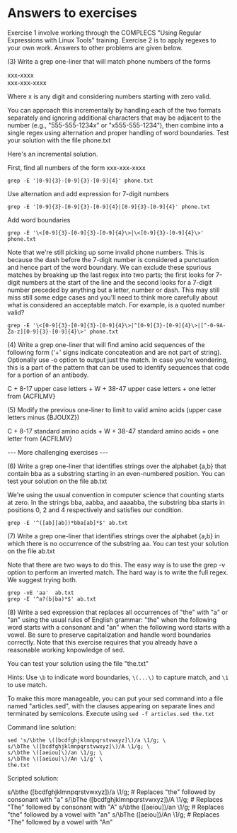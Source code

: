 # Answers to exercises

Exercise 1 involve working through the COMPLECS "Using Regular
Expressions with Linux Tools" training. Exercise 2 is to apply regexes
to your own work. Answers to other problems are given below.

(3) Write a grep one-liner that will match phone numbers of the forms

xxx-xxxx  
xxx-xxx-xxxx

Where x is any digit and considering numbers starting with zero valid.

You can approach this incrementally by handling each of the two
formats separately and ignoring additional characters that may be
adjacent to the number (e.g., "555-555-1234x" or "x555-555-1234"),
then combine into a single regex using alternation and proper handling
of word boundaries. Test your solution with the file phone.txt

Here's an incremental solution.

First, find all numbers of the form xxx-xxx-xxxx

```
grep -E '[0-9]{3}-[0-9]{3}-[0-9]{4}' phone.txt
```

Use alternation and add expression for 7-digit numbers

```
grep -E '[0-9]{3}-[0-9]{3}-[0-9]{4}|[0-9]{3}-[0-9]{4}' phone.txt
```

Add word boundaries

```
grep -E '\<[0-9]{3}-[0-9]{3}-[0-9]{4}\>|\<[0-9]{3}-[0-9]{4}\>' phone.txt
```

Note that we're still picking up some invalid phone numbers. This is
because the dash before the 7-digit number is considered a punctuation
and hence part of the word boundary. We can exclude these spurious
matches by breaking up the last regex into two parts; the first looks
for 7-digit numbers at the start of the line and the second looks for
a 7-digit number preceded by anything but a letter, number or dash. This may
still miss still some edge cases and you'll need to think more
carefully about what is considered an acceptable match. For example,
is a quoted number valid?

```
grep -E '\<[0-9]{3}-[0-9]{3}-[0-9]{4}\>|^[0-9]{3}-[0-9]{4}\>|[^-0-9A-Za-z][0-9]{3}-[0-9]{4}\>' phone.txt
```

(4) Write a grep one-liner that will find amino acid sequences of the
following form ('+' signs indicate concateation and are not part of
string). Optionally use -o option to output just the match. In case
you're wondering, this is a part of the pattern that can be used to
identify sequences that code for a portion of an antibody.

C + 8-17 upper case letters + W + 38-47 upper case letters + one letter from {ACFILMV}

(5) Modify the previous one-liner to limit to valid amino acids (upper case letters minus {BJOUXZ})

C + 8-17 standard amino acids + W + 38-47 standard amino acids + one letter from {ACFILMV}

--- More challenging exercises ---

(6) Write a grep one-liner that identifies strings over the alphabet
{a,b} that contain bba as a substring starting in an even-numbered
position. You can test your solution on the file ab.txt

We're using the usual convention in computer science that counting
starts at zero. In the strings bba, aabba, and aaaabba, the substring
bba starts in positions 0, 2 and 4 respectively and satisfies our
condition.

`
grep -E '^([ab][ab])*bba[ab]*$' ab.txt
`

(7) Write a grep one-liner that identifies strings over the alphabet
{a,b} in which there is no occurrence of the substring aa. You can
test your solution on the file ab.txt

Note that there are two ways to do this. The easy way is to use the
grep -v option to perform an inverted match. The hard way is to write
the full regex. We suggest trying both.

```
grep -vE 'aa'  ab.txt
grep -E '^a?(b|ba)*$' ab.txt
```

(8) Write a sed expression that replaces all occurrences of "the" with
"a" or "an" using the usual rules of English grammar: "the" when the
following word starts with a consonant and "an" when the following
word starts with a vowel. Be sure to preserve capitalization and
handle word boundaries correctly. Note that this exercise requires
that you already have a reasonable working knpowledge of sed.

You can test your solution using the file "the.txt"

Hints: Use `\b` to indicate word boundaries, `\(...\)` to capture match,
and `\1` to use match.

To make this more manageable, you can put your sed command into a file
named "articles.sed", with the clauses appearing on separate lines and
terminated by semicolons. Execute using `sed -f articles.sed the.txt`

Command line solution:

```
sed 's/\bthe \([bcdfghjklmnpqrstvwxyz]\)/a \1/g; \
s/\bThe \([bcdfghjklmnpqrstvwxyz]\)/A \1/g; \
s/\bthe \([aeiou]\)/an \1/g; \
s/\bThe \([aeiou]\)/An \1/g' \
the.txt
```

Scripted solution:

s/\bthe \([bcdfghjklmnpqrstvwxyz]\)/a \1/g; # Replaces "the" followed by consonant with "a"
s/\bThe \([bcdfghjklmnpqrstvwxyz]\)/A \1/g; # Replaces "The" followed by consonant with "A"
s/\bthe \([aeiou]\)/an \1/g;                # Replaces "the" followed by a vowel with "an"
s/\bThe \([aeiou]\)/An \1/g;                # Replaces "The" followed by a vowel with "An"
